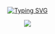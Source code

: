 <!---------- Typing SVG ---------->
<p align="center">
    <a href="https://avatars.githubusercontent.com/u/85664936?v=4">
        <img
            src="https://readme-typing-svg.herokuapp.com?font=Halo+Handletter&color=66ffe9&size=32&lines=WELCOME+TO+Karnan;MEDIA+STORAGE+[media]...;MADE+BY....;Ajmal-Achu"
            alt="Typing SVG"
        />
    </a>
</p>



<p align="center">
  <a href="httsp://github.com/TheBlackLion17/media">
    <img src="https://img.shields.io/github/repo-size/Ajmal-Achu/Nandhuttynew?color=Lime&label=Repo%20total%20size&style=for-the-badge&logo=appveyor">
<p align="center"> <size="50000"&width="100000">
    
    
    
    
    
    
    
    
    
    
    
